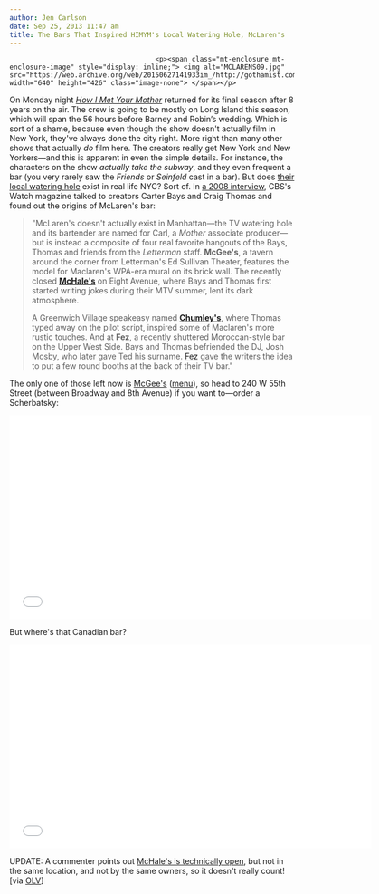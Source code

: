 ```yaml
---
author: Jen Carlson
date: Sep 25, 2013 11:47 am
title: The Bars That Inspired HIMYM's Local Watering Hole, McLaren's
---
```


	
										<p><span class="mt-enclosure mt-enclosure-image" style="display: inline;"> <img alt="MCLARENS09.jpg" src="https://web.archive.org/web/20150627141933im_/http://gothamist.com/attachments/arts_jen/MCLARENS09.jpg" width="640" height="426" class="image-none"> </span></p>

<p>On Monday night <a href="https://web.archive.org/web/20150627141933/http://gothamist.com/2013/05/14/how_i_met_your_mother_1.php"><em>How I Met Your Mother</em></a> returned for its final season after 8 years on the air. The crew is going to be mostly on Long Island this season, which will span the 56 hours before Barney and Robin&#x2019;s wedding. Which is sort of a shame, because even though the show doesn&apos;t actually film in New York, they&apos;ve always done the city right. More right than many other shows that actually <em>do</em> film here. The creators really get New York and New Yorkers&#x2014;and this is apparent in even the simple details. For instance, the characters on the show <em>actually take the subway</em>, and they even frequent a bar (you very rarely saw the <em>Friends</em> or <em>Seinfeld</em> cast in a bar). But does <a href="https://web.archive.org/web/20150627141933/http://how-i-met-your-mother.wikia.com/wiki/MacLaren&apos;s_Pub">their local watering hole</a> exist in real life NYC? Sort of. In <a href="https://web.archive.org/web/20150627141933/http://www.jimcolucci.com/files/CBS_Watch_Apr_08_How_They_Created_Mother.pdf">a 2008 interview</a>, CBS&apos;s Watch magazine talked to creators Carter Bays and Craig Thomas and found out the origins of McLaren&apos;s bar:</p>

<blockquote>&quot;McLaren&apos;s doesn&apos;t actually exist in Manhattan&#x2014;the TV watering hole and its bartender are named for Carl, a <em>Mother</em> associate producer&#x2014;but is instead a composite of four real favorite hangouts of the Bays, Thomas and friends from the <em>Letterman</em> staff. <strong>McGee&apos;s</strong>, a tavern around the corner from Letterman&apos;s Ed Sullivan Theater, features the model for Maclaren&apos;s WPA-era mural on its brick wall. The recently closed <a href="https://web.archive.org/web/20150627141933/http://www.yelp.com/biz/mchales-new-york"><strong>McHale&apos;s</strong></a> on Eight Avenue, where Bays and Thomas first started writing jokes during their MTV summer, lent its dark atmosphere. 

<p>A Greenwich Village speakeasy named <a href="https://web.archive.org/web/20150627141933/http://gothamist.com/tags/chumley&apos;s"><strong>Chumley&apos;s</strong></a>, where Thomas typed away on the pilot script, inspired some of Maclaren&apos;s more rustic touches. And at <strong>Fez</strong>, a recently shuttered Moroccan-style bar on the Upper West Side. Bays and Thomas befriended the DJ, Josh Mosby, who later gave Ted his surname. <a href="https://web.archive.org/web/20150627141933/http://www.yelp.com/biz/fez-under-time-cafe-new-york">Fez</a> gave the writers the idea to put a few round booths at the back of their TV bar.&quot;</p></blockquote><p></p>

<p>The only one of those left now is <a href="https://web.archive.org/web/20150627141933/http://www.yelp.com/biz/mcgees-new-york">McGee&apos;s</a> (<a href="https://web.archive.org/web/20150627141933/http://mcgeespub.com/menu.html">menu</a>), so head to 240 W 55th Street (between Broadway and 8th Avenue) if you want to&#x2014;order a Scherbatsky:</p>

<p><iframe width="640" height="360" src="//web.archive.org/web/20150627141933if_/http://www.youtube.com/embed/DiHL-9wFxDY" frameborder="0" allowfullscreen></iframe></p>

<p>But where&apos;s that Canadian bar?</p>

<p><iframe width="640" height="360" src="//web.archive.org/web/20150627141933if_/http://www.youtube.com/embed/n6aQbhd9jn8" frameborder="0" allowfullscreen></iframe></p>

<p>UPDATE: A commenter points out <a href="https://web.archive.org/web/20150627141933/http://www.yelp.com/biz/mchales-bar-and-grill-new-york">McHale&apos;s is technically open</a>, but not in the same location, and not by the same owners, so it doesn&apos;t really count! [via <a href="https://web.archive.org/web/20150627141933/http://www.onlocationvacations.com/2013/09/25/how-i-met-your-mother-visit-the-real-maclarens-in-nyc/">OLV</a>]</p>					
										
									
				